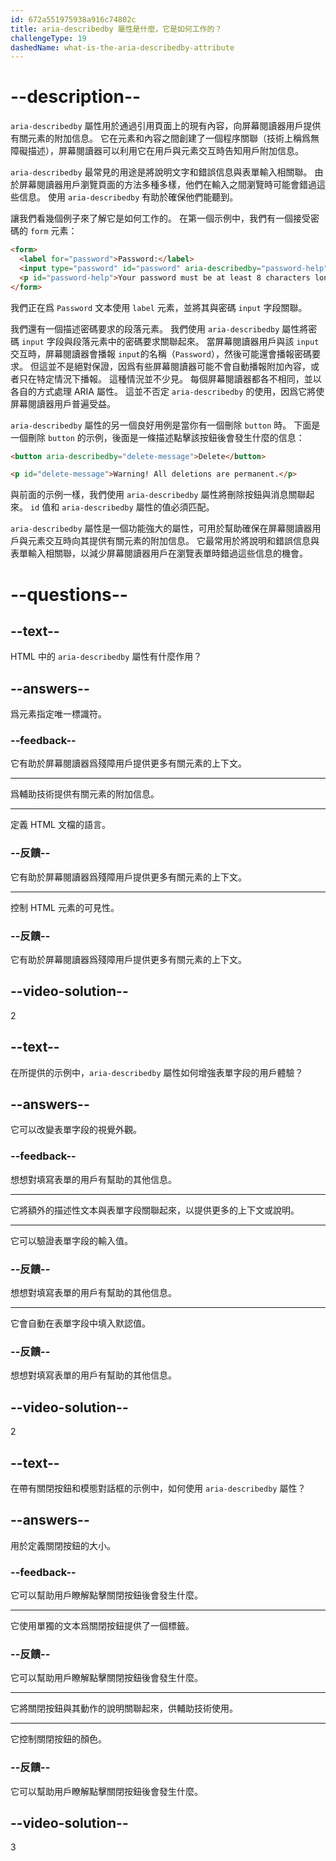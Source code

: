 ```yaml
---
id: 672a551975938a916c74802c
title: aria-describedby 屬性是什麼，它是如何工作的？
challengeType: 19
dashedName: what-is-the-aria-describedby-attribute
---
```


# --description--

`aria-describedby` 屬性用於通過引用頁面上的現有內容，向屏幕閱讀器用戶提供有關元素的附加信息。 它在元素和內容之間創建了一個程序關聯（技術上稱爲無障礙描述），屏幕閱讀器可以利用它在用戶與元素交互時告知用戶附加信息。

`aria-describedby` 最常見的用途是將說明文字和錯誤信息與表單輸入相關聯。 由於屏幕閱讀器用戶瀏覽頁面的方法多種多樣，他們在輸入之間瀏覽時可能會錯過這些信息。 使用 `aria-describedby` 有助於確保他們能聽到。

讓我們看幾個例子來了解它是如何工作的。 在第一個示例中，我們有一個接受密碼的 `form` 元素：

```html
<form>
  <label for="password">Password:</label>
  <input type="password" id="password" aria-describedby="password-help" />
  <p id="password-help">Your password must be at least 8 characters long.</p>
</form>
```

我們正在爲 `Password` 文本使用 `label` 元素，並將其與密碼 `input` 字段關聯。

我們還有一個描述密碼要求的段落元素。 我們使用 `aria-describedby` 屬性將密碼 `input` 字段與段落元素中的密碼要求關聯起來。 當屏幕閱讀器用戶與該 `input` 交互時，屏幕閱讀器會播報 `input`的名稱（`Password`），然後可能還會播報密碼要求。 但這並不是絕對保證，因爲有些屏幕閱讀器可能不會自動播報附加內容，或者只在特定情況下播報。 這種情況並不少見。 每個屏幕閱讀器都各不相同，並以各自的方式處理 ARIA 屬性。 這並不否定 `aria-describedby` 的使用，因爲它將使屏幕閱讀器用戶普遍受益。

`aria-describedby` 屬性的另一個良好用例是當你有一個刪除 `button` 時。 下面是一個刪除 `button` 的示例，後面是一條描述點擊該按鈕後會發生什麼的信息：

```html
<button aria-describedby="delete-message">Delete</button>

<p id="delete-message">Warning! All deletions are permanent.</p>
```

與前面的示例一樣，我們使用 `aria-describedby` 屬性將刪除按鈕與消息關聯起來。 `id` 值和 `aria-describedby` 屬性的值必須匹配。

`aria-describedby` 屬性是一個功能強大的屬性，可用於幫助確保在屏幕閱讀器用戶與元素交互時向其提供有關元素的附加信息。 它最常用於將說明和錯誤信息與表單輸入相關聯，以減少屏幕閱讀器用戶在瀏覽表單時錯過這些信息的機會。

# --questions--

## --text--

HTML 中的 `aria-describedby` 屬性有什麼作用？

## --answers--

爲元素指定唯一標識符。

### --feedback--

它有助於屏幕閱讀器爲殘障用戶提供更多有關元素的上下文。

---

爲輔助技術提供有關元素的附加信息。

---

定義 HTML 文檔的語言。

### --反饋--

它有助於屏幕閱讀器爲殘障用戶提供更多有關元素的上下文。

---

控制 HTML 元素的可見性。

### --反饋--

它有助於屏幕閱讀器爲殘障用戶提供更多有關元素的上下文。

## --video-solution--

2

## --text--

在所提供的示例中，`aria-describedby` 屬性如何增強表單字段的用戶體驗？

## --answers--

它可以改變表單字段的視覺外觀。

### --feedback--

想想對填寫表單的用戶有幫助的其他信息。

---

它將額外的描述性文本與表單字段關聯起來，以提供更多的上下文或說明。

---

它可以驗證表單字段的輸入值。

### --反饋--

想想對填寫表單的用戶有幫助的其他信息。

---

它會自動在表單字段中填入默認值。

### --反饋--

想想對填寫表單的用戶有幫助的其他信息。

## --video-solution--

2

## --text--

在帶有關閉按鈕和模態對話框的示例中，如何使用 `aria-describedby` 屬性？

## --answers--

用於定義關閉按鈕的大小。

### --feedback--

它可以幫助用戶瞭解點擊關閉按鈕後會發生什麼。

---

它使用單獨的文本爲關閉按鈕提供了一個標籤。

### --反饋--

它可以幫助用戶瞭解點擊關閉按鈕後會發生什麼。

---

它將關閉按鈕與其動作的說明關聯起來，供輔助技術使用。

---

它控制關閉按鈕的顏色。

### --反饋--

它可以幫助用戶瞭解點擊關閉按鈕後會發生什麼。

## --video-solution--

3
